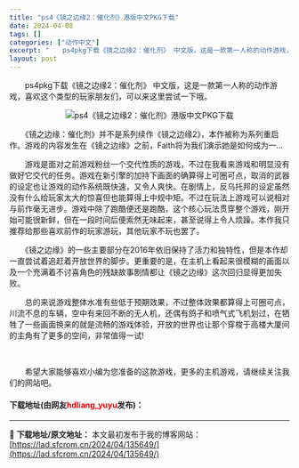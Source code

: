 ```yaml
---
title: "ps4《镜之边缘2：催化剂》港版中文PKG下载"
date: 2024-04-08
tags: []
categories: ["动作中文"]
excerpt: "　　ps4pkg下载《镜之边缘2：催化剂》 中文版，这是一款第一人称的动作游戏，喜欢这个类型的玩家朋友们，可以来这里尝试一下哦。 　　《镜之边缘：催化剂》并不是系列续作《镜之边缘2》，本作被称为系列重启作。游戏的内容发生在《镜之边缘》之前，Faith将为我们演示她是如何成为一... 　　游戏是面对之&hellip;"
layout: post
---
```


 <p>　　ps4pkg下载《镜之边缘2：催化剂》 中文版，这是一款第一人称的动作游戏，喜欢这个类型的玩家朋友们，可以来这里尝试一下哦。</p> <p align="center"><img border="0" src="https://lad.sfcrom.cn/wp-content/uploads/2024/04/20240408_661357e98d57a.webp" alt="ps4《镜之边缘2：催化剂》港版中文PKG下载" /></p> <p>　　《镜之边缘：催化剂》并不是系列续作《镜之边缘2》，本作被称为系列重启作。游戏的内容发生在《镜之边缘》之前，Faith将为我们演示她是如何成为一...</p> <p>　　游戏是面对之前游戏粉丝一个交代性质的游戏，不过在我看来游戏和明显没有做好它交代的任务。游戏在新引擎的加持下画面的确算得上可圈可点，取消的武器的设定也让游戏的动作系统既快速，又令人爽快。在剧情上，反乌托邦的设定虽然没有什么给玩家太大的惊喜但也能算得上中规中矩。不过在玩法上游戏可以说相对与前作毫无进步。游戏中除了跑酷便还是跑酷，这个核心玩法贯穿整个游戏，刚开始可能很新鲜，但在一段时间后便索然无味起来，甚至说得上令人烦躁。本作我只推荐给那些喜欢前作的玩家游玩，其他玩家不玩也罢了。</p> <p>　　《镜之边缘》的一些主要部分在2016年依旧保持了活力和独特性，但是本作却一直尝试着追赶着开放世界的脚步。更重要的是，在主机上看起来很模糊的画面以及一个充满着不讨喜角色的残缺故事剧情都让《镜之边缘》这次回归显得更加失败。</p> <p>　　总的来说游戏整体水准有些低于预期效果，不过整体效果都算得上可圈可点，川流不息的车辆，空中有来回不断的无人机，还偶有鸽子和喷气式飞机划过，在牺牲了一些画面换来的就是流畅的游戏体验，开放的世界也让那个穿梭于高楼大厦间的主角有了更多的空间，非常值得一试!</p> <p>&nbsp;</p> <p>　　希望大家能够喜欢小编为您准备的这款游戏，更多的主机游戏，请继续关注我们的网站吧。</p> <p><h4>下载地址(由网友<font color="red">hdliang_yuyu</font>发布)：</h4></p> 

---
📖 **下载地址/原文地址：** 本文最初发布于我的博客网站：[https://lad.sfcrom.cn/2024/04/135649/](https://lad.sfcrom.cn/2024/04/135649/)
